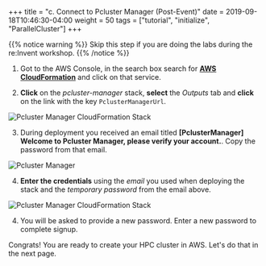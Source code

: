 +++
title = "c. Connect to Pcluster Manager (Post-Event)"
date = 2019-09-18T10:46:30-04:00
weight = 50
tags = ["tutorial", "initialize", "ParallelCluster"]
+++

{{% notice warning %}}
Skip this step if you are doing the labs during the re:Invent workshop.
{{% /notice %}}

1. Got to the AWS Console, in the search box search for [**AWS CloudFormation**](https://console.aws.amazon.com/cloudformation/home) and click on that service.

2. **Click** on the *pcluster-manager* stack, **select** the *Outputs* tab and **click** on the link with the key `PclusterManagerUrl`.

![Pcluster Manager CloudFormation Stack](/images/hpc-aws-parallelcluster-workshop/pcmanager-url.png)

3. During deployment you received an email titled **[PclusterManager] Welcome to Pcluster Manager, please verify your account.**. Copy the password from that email.

![Pcluster Manager](/images/hpc-aws-parallelcluster-workshop/pcm-email.png)

4. **Enter the credentials**  using the *email* you used when deploying the stack and the *temporary password* from the email above.

![Pcluster Manager CloudFormation Stack](/images/hpc-aws-parallelcluster-workshop/pcmanager-creds.png)

4. You will be asked to provide a new password. Enter a new password to complete signup.

Congrats! You are ready to create your HPC cluster in AWS. Let's do that in the next page.